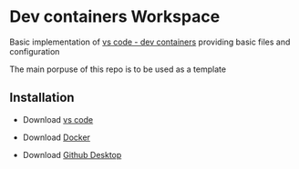 # Dev containers Workspace
Basic implementation of [vs code - dev containers](https://code.visualstudio.com/docs/devcontainers/containers) providing basic files and configuration

The main porpuse of this repo is to be used as a template

## Installation
- Download [vs code](https://code.visualstudio.com/download)

- Download [Docker](https://desktop.docker.com/win/main/amd64/Docker%20Desktop%20Installer.exe?_gl=1*15szyww*_ga*MjEwNjQyNjM3NC4xNjk5MTI2OTU3*_ga_XJWPQMJYHQ*MTcwMjIyNjY5MS4xLjEuMTcwMjIyNjcxMi4zOS4wLjA.)

- Download [Github Desktop](https://desktop.github.com/) 
